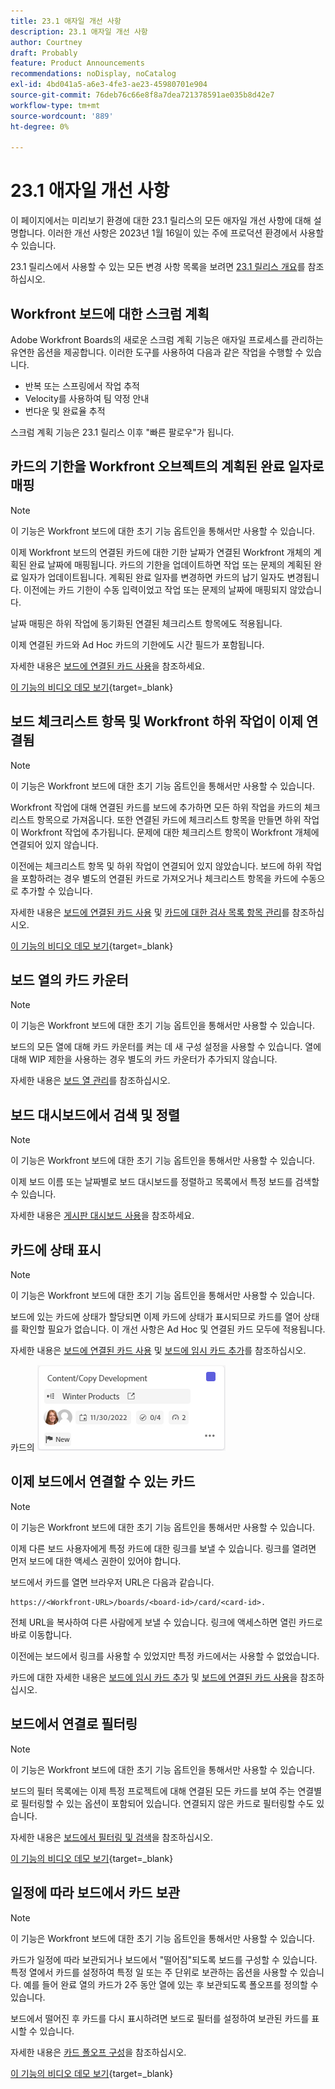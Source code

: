 ```yaml
---
title: 23.1 애자일 개선 사항
description: 23.1 애자일 개선 사항
author: Courtney
draft: Probably
feature: Product Announcements
recommendations: noDisplay, noCatalog
exl-id: 4bd041a5-a6e3-4fe3-ae23-45980701e904
source-git-commit: 76deb76c66e8f8a7dea721378591ae035b8d42e7
workflow-type: tm+mt
source-wordcount: '889'
ht-degree: 0%

---
```


# 23.1 애자일 개선 사항

이 페이지에서는 미리보기 환경에 대한 23.1 릴리스의 모든 애자일 개선 사항에 대해 설명합니다. 이러한 개선 사항은 2023년 1월 16일이 있는 주에 프로덕션 환경에서 사용할 수 있습니다.

23.1 릴리스에서 사용할 수 있는 모든 변경 사항 목록을 보려면 [23.1 릴리스 개요](/help/quicksilver/product-announcements/product-releases/23.1-release-activity/23-1-release-overview.md)를 참조하십시오.

## Workfront 보드에 대한 스크럼 계획

Adobe Workfront Boards의 새로운 스크럼 계획 기능은 애자일 프로세스를 관리하는 유연한 옵션을 제공합니다. 이러한 도구를 사용하여 다음과 같은 작업을 수행할 수 있습니다.

* 반복 또는 스프링에서 작업 추적
* Velocity를 사용하여 팀 약정 안내
* 번다운 및 완료율 추적

스크럼 계획 기능은 23.1 릴리스 이후 &quot;빠른 팔로우&quot;가 됩니다.

## 카드의 기한을 Workfront 오브젝트의 계획된 완료 일자로 매핑

>[!NOTE]
>
>이 기능은 Workfront 보드에 대한 초기 기능 옵트인을 통해서만 사용할 수 있습니다.

이제 Workfront 보드의 연결된 카드에 대한 기한 날짜가 연결된 Workfront 개체의 계획된 완료 날짜에 매핑됩니다. 카드의 기한을 업데이트하면 작업 또는 문제의 계획된 완료 일자가 업데이트됩니다. 계획된 완료 일자를 변경하면 카드의 납기 일자도 변경됩니다. 이전에는 카드 기한이 수동 입력이었고 작업 또는 문제의 날짜에 매핑되지 않았습니다.

날짜 매핑은 하위 작업에 동기화된 연결된 체크리스트 항목에도 적용됩니다.

이제 연결된 카드와 Ad Hoc 카드의 기한에도 시간 필드가 포함됩니다.

자세한 내용은 [보드에 연결된 카드 사용](/help/quicksilver/agile/get-started-with-boards/connected-cards.md)을 참조하세요.

[이 기능의 비디오 데모 보기](https://video.tv.adobe.com/v/3411952/){target=_blank}

## 보드 체크리스트 항목 및 Workfront 하위 작업이 이제 연결됨

>[!NOTE]
>
>이 기능은 Workfront 보드에 대한 초기 기능 옵트인을 통해서만 사용할 수 있습니다.

Workfront 작업에 대해 연결된 카드를 보드에 추가하면 모든 하위 작업을 카드의 체크리스트 항목으로 가져옵니다. 또한 연결된 카드에 체크리스트 항목을 만들면 하위 작업이 Workfront 작업에 추가됩니다. 문제에 대한 체크리스트 항목이 Workfront 개체에 연결되어 있지 않습니다.

이전에는 체크리스트 항목 및 하위 작업이 연결되어 있지 않았습니다. 보드에 하위 작업을 포함하려는 경우 별도의 연결된 카드로 가져오거나 체크리스트 항목을 카드에 수동으로 추가할 수 있습니다.

자세한 내용은 [보드에 연결된 카드 사용](/help/quicksilver/agile/get-started-with-boards/connected-cards.md) 및 [카드에 대한 검사 목록 항목 관리](/help/quicksilver/agile/get-started-with-boards/manage-checklist-items.md)를 참조하십시오.

[이 기능의 비디오 데모 보기](https://video.tv.adobe.com/v/3411951/){target=_blank}

## 보드 열의 카드 카운터

>[!NOTE]
>
>이 기능은 Workfront 보드에 대한 초기 기능 옵트인을 통해서만 사용할 수 있습니다.

보드의 모든 열에 대해 카드 카운터를 켜는 데 새 구성 설정을 사용할 수 있습니다. 열에 대해 WIP 제한을 사용하는 경우 별도의 카드 카운터가 추가되지 않습니다.

자세한 내용은 [보드 열 관리](/help/quicksilver/agile/get-started-with-boards/manage-board-columns.md)를 참조하십시오.

## 보드 대시보드에서 검색 및 정렬

>[!NOTE]
>
>이 기능은 Workfront 보드에 대한 초기 기능 옵트인을 통해서만 사용할 수 있습니다.

이제 보드 이름 또는 날짜별로 보드 대시보드를 정렬하고 목록에서 특정 보드를 검색할 수 있습니다.

자세한 내용은 [게시판 대시보드 사용](/help/quicksilver/agile/get-started-with-boards/use-boards-page.md)을 참조하세요.

## 카드에 상태 표시

>[!NOTE]
>
>이 기능은 Workfront 보드에 대한 초기 기능 옵트인을 통해서만 사용할 수 있습니다.

보드에 있는 카드에 상태가 할당되면 이제 카드에 상태가 표시되므로 카드를 열어 상태를 확인할 필요가 없습니다. 이 개선 사항은 Ad Hoc 및 연결된 카드 모두에 적용됩니다.

자세한 내용은 [보드에 연결된 카드 사용](/help/quicksilver/agile/get-started-with-boards/connected-cards.md) 및 [보드에 임시 카드 추가](/help/quicksilver/agile/get-started-with-boards/add-card-to-board.md)를 참조하십시오.

카드의 ![상태](/help/quicksilver/product-announcements/product-releases/assets/boards-connected-card-details-110922.png)

## 이제 보드에서 연결할 수 있는 카드

>[!NOTE]
>
>이 기능은 Workfront 보드에 대한 초기 기능 옵트인을 통해서만 사용할 수 있습니다.

이제 다른 보드 사용자에게 특정 카드에 대한 링크를 보낼 수 있습니다. 링크를 열려면 먼저 보드에 대한 액세스 권한이 있어야 합니다.

보드에서 카드를 열면 브라우저 URL은 다음과 같습니다.

```
https://<Workfront-URL>/boards/<board-id>/card/<card-id>. 
```

전체 URL을 복사하여 다른 사람에게 보낼 수 있습니다. 링크에 액세스하면 열린 카드로 바로 이동합니다.

이전에는 보드에서 링크를 사용할 수 있었지만 특정 카드에서는 사용할 수 없었습니다.

카드에 대한 자세한 내용은 [보드에 임시 카드 추가](/help/quicksilver/agile/get-started-with-boards/add-card-to-board.md) 및 [보드에 연결된 카드 사용](/help/quicksilver/agile/get-started-with-boards/connected-cards.md)을 참조하십시오.

## 보드에서 연결로 필터링

>[!NOTE]
>
>이 기능은 Workfront 보드에 대한 초기 기능 옵트인을 통해서만 사용할 수 있습니다.

보드의 필터 목록에는 이제 특정 프로젝트에 대해 연결된 모든 카드를 보여 주는 연결별로 필터링할 수 있는 옵션이 포함되어 있습니다. 연결되지 않은 카드로 필터링할 수도 있습니다.

자세한 내용은 [보드에서 필터링 및 검색](/help/quicksilver/agile/get-started-with-boards/filter-search-in-board.md)을 참조하십시오.

[이 기능의 비디오 데모 보기](https://video.tv.adobe.com/v/3412381/){target=_blank}

## 일정에 따라 보드에서 카드 보관

>[!NOTE]
>
>이 기능은 Workfront 보드에 대한 초기 기능 옵트인을 통해서만 사용할 수 있습니다.

카드가 일정에 따라 보관되거나 보드에서 &quot;떨어짐&quot;되도록 보드를 구성할 수 있습니다. 특정 열에서 카드를 설정하여 특정 일 또는 주 단위로 보관하는 옵션을 사용할 수 있습니다. 예를 들어 완료 열의 카드가 2주 동안 열에 있는 후 보관되도록 폴오프를 정의할 수 있습니다.

보드에서 떨어진 후 카드를 다시 표시하려면 보드로 필터를 설정하여 보관된 카드를 표시할 수 있습니다.

자세한 내용은 [카드 폴오프 구성](/help/quicksilver/agile/use-boards-agile-planning-tools/configure-card-falloff.md)을 참조하십시오.

[이 기능의 비디오 데모 보기](https://video.tv.adobe.com/v/3412323/){target=_blank}
